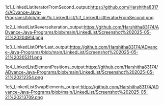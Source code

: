 1c1_LinkedListIteratorFromSecond_output:https://github.com/Harshitha83174/ADvance-Java-Programs/blob/main/1c.LinkedList/1c1_LinkedListIteratorFromSecond.png

1c2_LinkedListReverseIteration_output:https://github.com/Harshitha83174/ADvance-Java-Programs/blob/main/LinkedList/Screenshot%202025-05-21%20204914.png

1c3_LinkedListOfferLast_output:https://github.com/Harshitha83174/ADvance-Java-Programs/blob/main/LinkedList/Screenshot%202025-05-21%20205311.png

1c4_LinkedListElementPositions_output:https://github.com/Harshitha83174/ADvance-Java-Programs/blob/main/LinkedList/Screenshot%202025-05-21%20212354.png

1c5_LinkedListSwapElements_output:https://github.com/Harshitha83174/ADvance-Java-Programs/blob/main/LinkedList/Screenshot%202025-05-21%20213709.png
